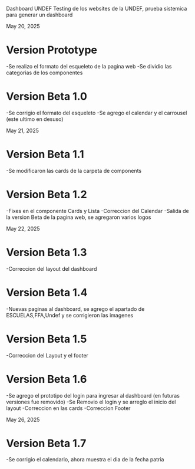 Dashboard UNDEF
Testing de los websites de la UNDEF, prueba sistemica para generar un dashboard


May 20, 2025
# Version Prototype # 
-Se realizo el formato del esqueleto de la pagina web
-Se dividio las categorias de los componentes

# Version Beta 1.0 # 
-Se corrigio el formato del esqueleto
-Se agrego el calendar y el carrousel (este ultimo en desuso)

May 21, 2025

# Version Beta 1.1 # 
-Se modificaron las cards de la carpeta de components

# Version Beta 1.2 # 
-Fixes en el componente Cards y Lista
-Correccion del Calendar
-Salida de la version Beta de la pagina web, se agregaron varios logos


May 22, 2025
# Version Beta 1.3 #
-Correccion del layout del dashboard

# Version Beta 1.4 #
-Nuevas paginas al dashboard, se agrego el apartado de ESCUELAS,FFA,Undef y se corrigieron las imagenes

# Version Beta 1.5 #
-Correccion del Layout y el footer

# Version Beta 1.6 #
-Se agrego el prototipo del login para ingresar al dashboard (en futuras versiones fue removido)
-Se Removio el login y se arreglo el inicio del layout
-Correccion en las cards 
-Correccion Footer

May 26, 2025
# Version Beta 1.7 #
-Se corrigio el calendario, ahora muestra el dia de la fecha patria

